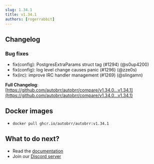 ```yaml
---
slug: 1.34.1
title: v1.34.1
authors: [rogerrabbit]
---
```


## Changelog

### Bug fixes

- fix(config): PostgresExtraParams struct tag (#1294) (@s0up4200)
- fix(config): log level change causes panic (#1296) (@zze0s)
- fix(irc): improve IRC handler management (#1269) (@slingamn)

**Full Changelog**: [https://github.com/autobrr/autobrr/compare/v1.34.0...v1.34.1](https://github.com/autobrr/autobrr/compare/v1.34.0...v1.34.1)

## Docker images

- `docker pull ghcr.io/autobrr/autobrr:v1.34.1`

## What to do next?

- Read the [documentation](https://autobrr.com)
- Join our [Discord server](https://discord.gg/8s5d8pFhba)
